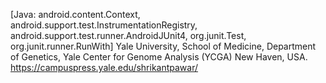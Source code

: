 [Java: android.content.Context, android.support.test.InstrumentationRegistry, android.support.test.runner.AndroidJUnit4, org.junit.Test, org.junit.runner.RunWith]
Yale University, School of Medicine, Department of Genetics, Yale Center for Genome Analysis (YCGA) New Haven, USA.
https://campuspress.yale.edu/shrikantpawar/
